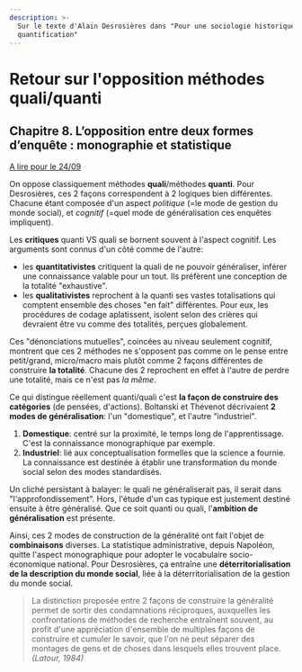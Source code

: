 ```yaml
---
description: >-
  Sur le texte d'Alain Desrosières dans "Pour une sociologie historique de la
  quantification"
---
```


# Retour sur l'opposition méthodes quali/quanti

## Chapitre 8. L’opposition entre deux formes d’enquête : monographie et statistique

[A lire pour le 24/09](https://books.openedition.org/pressesmines/916)

On oppose classiquement méthodes **quali**/méthodes **quanti**. Pour Desrosières, ces 2 façons correspondent à 2 logiques bien différentes. Chacune étant composée d'un aspect _politique_ \(=le mode de gestion du monde social\), et _cognitif_ \(=quel mode de généralisation ces enquêtes impliquent\).

Les **critiques** quanti VS quali se bornent souvent à l'aspect cognitif. Les arguments sont connus d'un côté comme de l'autre:

* les **quantitativistes** critiquent la quali de ne pouvoir généraliser, inférer une connaissance valable pour un tout. Ils préfèrent une conception de la totalité "exhaustive".
* les **qualitativistes** reprochent à la quanti ses vastes totalisations qui comptent ensemble des choses "en fait" différentes. Pour eux, les procédures de codage aplatissent, isolent selon des crières qui devraient être vu comme des totalités, perçues globalement.

Ces "dénonciations mutuelles", coincées au niveau seulement cognitif, montrent que ces 2 méthodes ne s'opposent pas comme on le pense entre petit/grand, micro/macro mais plutôt comme 2 façons différentes de construire **la totalité**. Chacune des 2 reprochent en effet à l'autre de perdre une totalité, mais ce n'est pas _la même_.

Ce qui distingue réellement quanti/quali c'est **la façon de construire des catégories** \(de pensées, d'actions\). Boltanski et Thévenot décrivaient **2 modes de généralisation**: l'un "domestique", et l'autre "industriel".  
1. **Domestique**: centré sur la proximité, le temps long de l'apprentissage. C'est la connaissance monographique par exemple.  
2. **Industriel**: lié aux conceptualisation formelles que la science a fournie. La connaissance est destinée à établir une transformation du monde social selon des modes standardisés.

Un cliché persistant à balayer: le quali ne généraliserait pas, il serait dans "l'approfondissement". Hors, l'étude d'un cas typique est justement destiné ensuite à être généralisé. Que ce soit quanti ou quali, l'**ambition de généralisation** est présente.

Ainsi, ces 2 modes de construction de la généralité ont fait l'objet de **combinaisons** diverses. La statistique administrative, depuis Napoléon, quitte l'aspect monographique pour adopter le vocabulaire socio-économique national. Pour Desrosières, ça entraîne une **déterritorialisation de la description du monde social**, liée à la déterritorialisation de la gestion du monde social.

> La distinction proposée entre 2 façons de construire la généralité permet de sortir des condamnations réciproques, auxquelles les confrontations de méthodes de recherche entraînent souvent, au profit d'une appréciation d'ensemble de multiples façons de construire et cumuler le savoir, que l'on ne peut séparer des montages de gens et de choses dans lesquels elles trouvent place. _\(Latour, 1984\)_

